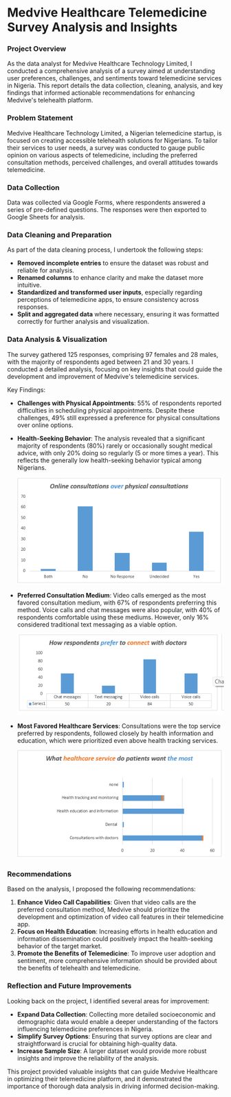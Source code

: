 # Medvive Healthcare Telemedicine Survey Analysis and Insights 

### Project Overview
As the data analyst for Medvive Healthcare Technology Limited, I conducted a comprehensive analysis of a survey aimed at understanding user preferences, challenges, and sentiments toward telemedicine services in Nigeria. This report details the data collection, cleaning, analysis, and key findings that informed actionable recommendations for enhancing Medvive's telehealth platform.

### Problem Statement
Medvive Healthcare Technology Limited, a Nigerian telemedicine startup, is focused on creating accessible telehealth solutions for Nigerians. To tailor their services to user needs, a survey was conducted to gauge public opinion on various aspects of telemedicine, including the preferred consultation methods, perceived challenges, and overall attitudes towards telemedicine.

### Data Collection
Data was collected via Google Forms, where respondents answered a series of pre-defined questions. The responses were then exported to Google Sheets for analysis.

### Data Cleaning and Preparation
As part of the data cleaning process, I undertook the following steps:
- **Removed incomplete entries** to ensure the dataset was robust and reliable for analysis.
- **Renamed columns** to enhance clarity and make the dataset more intuitive.
- **Standardized and transformed user inputs**, especially regarding perceptions of telemedicine apps, to ensure consistency across responses.
- **Split and aggregated data** where necessary, ensuring it was formatted correctly for further analysis and visualization.

### Data Analysis & Visualization
The survey gathered 125 responses, comprising 97 females and 28 males, with the majority of respondents aged between 21 and 30 years. I conducted a detailed analysis, focusing on key insights that could guide the development and improvement of Medvive's telemedicine services.

Key Findings:
- **Challenges with Physical Appointments**: 55% of respondents reported difficulties in scheduling physical appointments. Despite these challenges, 49% still expressed a preference for physical consultations over online options.
- **Health-Seeking Behavior**: The analysis revealed that a significant majority of respondents (80%) rarely or occasionally sought medical advice, with only 20% doing so regularly (5 or more times a year). This reflects the generally low health-seeking behavior typical among Nigerians.   
     
    !['Preffered medium of consultant'](./images/Screenshot%202024-08-15%20160742.png)  
  
- **Preferred Consultation Medium**: Video calls emerged as the most favored consultation medium, with 67% of respondents preferring this method. Voice calls and chat messages were also popular, with 40% of respondents comfortable using these mediums. However, only 16% considered traditional text messaging as a viable option.
     
    !['Preffered medium of consultant'](./images/thisone.png)  
  
- **Most Favored Healthcare Services**: Consultations were the top service preferred by respondents, followed closely by health information and education, which were prioritized even above health tracking services.   
     
    !['Preffered medium of consultant'](./images/mostservice.png)  
  

### Recommendations
Based on the analysis, I proposed the following recommendations:
1. **Enhance Video Call Capabilities**: Given that video calls are the preferred consultation method, Medvive should prioritize the development and optimization of video call features in their telemedicine app.
2. **Focus on Health Education**: Increasing efforts in health education and information dissemination could positively impact the health-seeking behavior of the target market.
3. **Promote the Benefits of Telemedicine**: To improve user adoption and sentiment, more comprehensive information should be provided about the benefits of telehealth and telemedicine.

### Reflection and Future Improvements
Looking back on the project, I identified several areas for improvement:
- **Expand Data Collection**: Collecting more detailed socioeconomic and demographic data would enable a deeper understanding of the factors influencing telemedicine preferences in Nigeria.
- **Simplify Survey Options**: Ensuring that survey options are clear and straightforward is crucial for obtaining high-quality data.
- **Increase Sample Size**: A larger dataset would provide more robust insights and improve the reliability of the analysis.

This project provided valuable insights that can guide Medvive Healthcare in optimizing their telemedicine platform, and it demonstrated the importance of thorough data analysis in driving informed decision-making.
